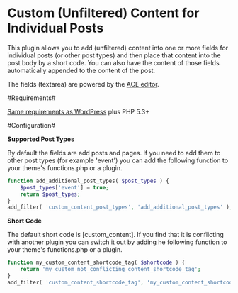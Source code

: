 Custom (Unfiltered) Content for Individual Posts
=================

This plugin allows you to add (unfiltered) content into one or more fields for individual posts (or other post types) and then place that content into the post body by a short code. You can also have the content of those fields automatically appended to the content of the post.

The fields (textarea) are powered by the [ACE editor](http://ace.c9.io).

#Requirements#

[Same requirements as WordPress](http://wordpress.org/about/requirements/) plus PHP 5.3+

#Configuration#

**Supported Post Types**

By default the fields are add posts and pages. If you need to add them to other post types (for example 'event') you can add the following function to your theme's functions.php or a plugin.

```php
function add_additional_post_types( $post_types ) {
	$post_types['event'] = true;
	return $post_types;
}
add_filter( 'custom_content_post_types', 'add_additional_post_types' );
```

**Short Code**

The default short code is [custom_content]. If you find that it is conflicting with another plugin you can switch it out by adding he following function to your theme's functions.php or a plugin.

```php
function my_custom_content_shortcode_tag( $shortcode ) {
	return 'my_custom_not_conflicting_content_shortcode_tag';
}
add_filter( 'custom_content_shortcode_tag', 'my_custom_content_shortcode_tag' );
```
